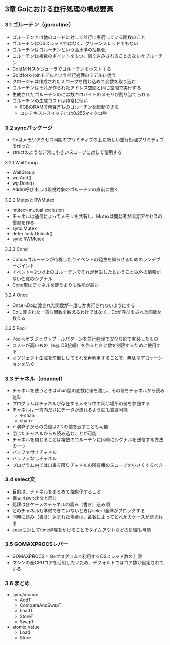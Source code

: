 ## 3章 Goにおける並行処理の構成要素

### 3.1 ゴルーチン（goroutine）

- ゴルーチンとは他のコードに対して並行に実行している関数のこと
- ゴルーチンはOSスレッドではなく、グリーンスレッドでもない
- ゴルーチンはコルーチンという高水準の抽象化
- コルーチンは複数のポイントをもつ、割り込みされることのないサブルーチン
- GoはM:Nスケジューラでゴルーチンをホストする
- Goはfork-joinモデルという並行処理のモデルに従う
- クロージャは作成されたスコープを閉じ込めて変数を取り込む
- ゴルーチンはそれが作られたアドレス空間と同じ空間で実行する
- 生成されたゴルーチンのには数キロバイトのメモリが割り当てられる
- ゴルーチンの生成コストは非常に低い
  - 8GBのRAMで何百万ものゴルーチンを起動できる
  - コンテキストスイッチには0.255マイクロ秒

### 3.2 syncパッケージ

- Goはメモリアクセス同期のプリミティブの上に新しい並行処理プリミティブを作った
- structのような非常に小さいスコープに対して使用する

3.2.1 WaitGroup

- WaitGroup
- wg.Add()
- wg.Done()
- Addの呼び出しは監視対象のゴルーチンの直前に書く

3.2.2 MutexとRWMutex

- mutex≒mutual exclusion
- チャネルは通信によってメモリを共有し、Mutexは開発者が同期アクセスの慣習を作る
- sync.Mutex
- defer lock.Unlock()
- sync.RWMutex

3.2.3 Cond

- Cond≒ゴルーチンが待機したりイベントの発生を知らせるためのランデブーポイント
- イベント≒2つ以上のゴルーチンでそれが発生したということ以外の情報がない任意のシグナル
- Cond型はチャネルを使うよりも性能が高い

3.2.4 Once

- Once≒Doに渡された関数が一度しか実行されないようにする
- Doに渡された一意な関数を数えるわけではなく、Doが呼び出された回数を数える

3.2.5 Pool

- Pool≒オブジェクトプールパターンを並行処理で安全な形で実装したもの
- コストが高いもの（e.g. DB接続）を作るときに数を制限するために使用する
- オブジェクト生成を前倒ししてそれを再利用することで、無駄なアロケーションを防ぐ

### 3.3 チャネル（channel）

- チャネルを使うときはchan型の変数に値を渡し、その値をチャネルから読み込む
- プログラムはチャネルが存在するメモリ中の同じ場所の値を参照する
- チャネルは一方向だけにデータが流れるようにも宣言可能
  - <-chan
  - chan<-
- <-演算子からの受信は2つの値を返すことも可能
- 閉じたチャネルからも読み込むことが可能
- チャネルを閉じることは複数のゴルーチンに同時にシグナルを送信する方法の一つ
- バッファ付きチャネル
- バッファなしチャネル
- プログラム内では出来る限りチャネルの所有権のスコープを小さくするべき

### 3.4 select文

- 目的は、チャネルをまとめて抽象化すること
- 構文はswitch文と同じ
- 処理は各ケースのチャネルの読み（書き）込み順
- どのチャネルも準備できていないときはselect全体がブロックする
- 同時に読み（書き）込まれた場合は、乱数によってどれかのケースが読まれる
- caseに対してtime処理をかけることでタイムアウトなどの処理も可能

### 3.5 GOMAXPROCSレバー

- GOMAXPROCS = Goプログラムで利用するOSスレッド数の上限
- マシンの全CPUコアを活用したいため、デフォルトではコア数が設定されている

### 3.6 まとめ

- sync/atomic
  - AddT
  - CompareAndSwapT
  - LoadT
  - StoreT
  - SwapT
- atomic.Value
  - Load
  - Store
